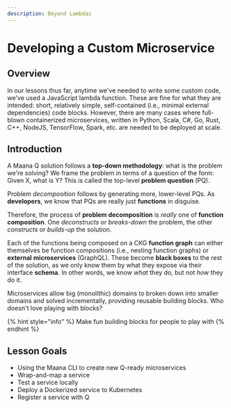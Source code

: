 ```yaml
---
description: Beyond Lambdas
---
```


# Developing a Custom Microservice

## Overview

In our lessons thus far, anytime we've needed to write some custom code, we've used a JavaScript lambda function.  These are fine for what they are intended: short, relatively simple, self-contained \(i.e., minimal external dependencies\) code blocks.  However, there are many cases where full-blown containerized microservices, written in Python, Scala, C\#, Go, Rust, C++, NodeJS, TensorFlow, Spark, etc. are needed to be deployed at scale.

## Introduction

A Maana Q solution follows a **top-down methodology**: what is the problem we're solving?  We frame the problem in terms of a question of the form: Given X, what is Y?  This is called the top-level **problem question** \(PQ\).

Problem _decomposition_ follows by generating more, lower-level PQs.  As **developers**, we know that PQs are really just **functions** in disguise.

Therefore, the process of **problem decomposition** is _really_ one of **function composition**.  One _deconstructs_ or _breaks-down_ the problem, the other _constructs_ or _builds-up_ the solution.

Each of the functions being composed on a CKG **function graph** can either themselves be function compositions \(i.e., nesting function graphs\) or **external** **microservices** \(GraphQL\).  These become **black boxes** to the rest of the solution, as we only know them by what they expose via their interface **schema**.  In other words, we know _what_ they do, but not _how_ they do it.

Microservices allow big \(monolithic\) domains to broken down into smaller domains and solved incrementally, providing reusable building blocks.  Who doesn't love playing with blocks?

{% hint style="info" %}
Make fun building blocks for people to play with
{% endhint %}

## Lesson Goals

* Using the Maana CLI to create new Q-ready microservices
* Wrap-and-map a service
* Test a service locally
* Deploy a Dockerized service to Kubernetes
* Register a service with Q

